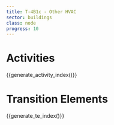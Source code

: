 ```yaml
---
title: T-4B1c - Other HVAC
sector: buildings
class: node
progress: 10
---
```




# Activities

{{generate_activity_index()}}


# Transition Elements

{{generate_te_index()}}


